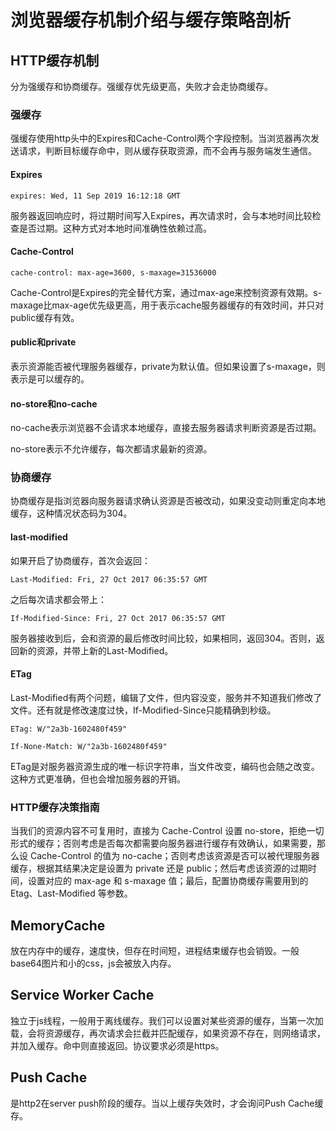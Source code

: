 # 浏览器缓存机制介绍与缓存策略剖析

## HTTP缓存机制

分为强缓存和协商缓存。强缓存优先级更高，失败才会走协商缓存。

### 强缓存

强缓存使用http头中的Expires和Cache-Control两个字段控制。当浏览器再次发送请求，判断目标缓存命中，则从缓存获取资源，而不会再与服务端发生通信。

#### Expires

`expires: Wed, 11 Sep 2019 16:12:18 GMT`

服务器返回响应时，将过期时间写入Expires，再次请求时，会与本地时间比较检查是否过期。这种方式对本地时间准确性依赖过高。

#### Cache-Control

`cache-control: max-age=3600, s-maxage=31536000`

Cache-Control是Expires的完全替代方案，通过max-age来控制资源有效期。s-maxage比max-age优先级更高，用于表示cache服务器缓存的有效时间，并只对public缓存有效。

#### public和private

表示资源能否被代理服务器缓存，private为默认值。但如果设置了s-maxage，则表示是可以缓存的。

#### no-store和no-cache

no-cache表示浏览器不会请求本地缓存，直接去服务器请求判断资源是否过期。

no-store表示不允许缓存，每次都请求最新的资源。

### 协商缓存

协商缓存是指浏览器向服务器请求确认资源是否被改动，如果没变动则重定向本地缓存，这种情况状态码为304。

#### last-modified

如果开启了协商缓存，首次会返回：

`Last-Modified: Fri, 27 Oct 2017 06:35:57 GMT`

之后每次请求都会带上：

`If-Modified-Since: Fri, 27 Oct 2017 06:35:57 GMT`

服务器接收到后，会和资源的最后修改时间比较，如果相同，返回304。否则，返回新的资源，并带上新的Last-Modified。

#### ETag

Last-Modified有两个问题，编辑了文件，但内容没变，服务并不知道我们修改了文件。还有就是修改速度过快，If-Modified-Since只能精确到秒级。

`ETag: W/"2a3b-1602480f459"`

`If-None-Match: W/"2a3b-1602480f459"`

ETag是对服务器资源生成的唯一标识字符串，当文件改变，编码也会随之改变。这种方式更准确，但也会增加服务器的开销。

### HTTP缓存决策指南

当我们的资源内容不可复用时，直接为 Cache-Control 设置 no-store，拒绝一切形式的缓存；否则考虑是否每次都需要向服务器进行缓存有效确认，如果需要，那么设 Cache-Control 的值为 no-cache；否则考虑该资源是否可以被代理服务器缓存，根据其结果决定是设置为 private 还是 public；然后考虑该资源的过期时间，设置对应的 max-age 和 s-maxage 值；最后，配置协商缓存需要用到的 Etag、Last-Modified 等参数。

## MemoryCache

放在内存中的缓存，速度快，但存在时间短，进程结束缓存也会销毁。一般base64图片和小的css，js会被放入内存。

## Service Worker Cache

独立于js线程，一般用于离线缓存。我们可以设置对某些资源的缓存，当第一次加载，会将资源缓存，再次请求会拦截并匹配缓存，如果资源不存在，则网络请求，并加入缓存。命中则直接返回。协议要求必须是https。

## Push Cache

是http2在server push阶段的缓存。当以上缓存失效时，才会询问Push Cache缓存。

